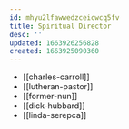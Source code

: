 ```yaml
---
id: mhyu2lfawwedzceicwcq5fv
title: Spiritual Director
desc: ''
updated: 1663926256828
created: 1663925090360
---
```

- [[charles-carroll]]
- [[lutheran-pastor]]
- [[former-nun]]
- [[dick-hubbard]]
- [[linda-serepca]]